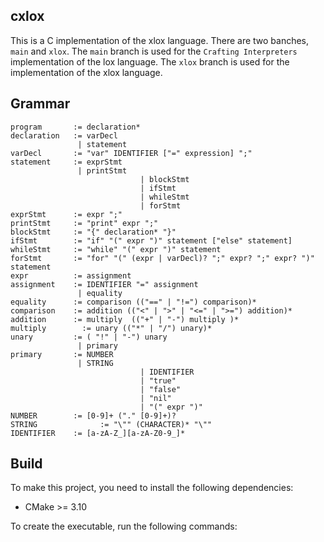 ## cxlox

This is a C implementation of the xlox language. There are two banches, `main` and `xlox`. The `main` branch is used for the `Crafting Interpreters` implementation of the lox language. The `xlox` branch is used for the implementation of the xlox language.

## Grammar

```
program       := declaration*
declaration   := varDecl
               | statement
varDecl       := "var" IDENTIFIER ["=" expression] ";"
statement     := exprStmt
               | printStmt
							 | blockStmt
							 | ifStmt
							 | whileStmt
							 | forStmt
exprStmt      := expr ";"
printStmt     := "print" expr ";"
blockStmt     := "{" declaration* "}"
ifStmt        := "if" "(" expr ")" statement ["else" statement]
whileStmt     := "while" "(" expr ")" statement
forStmt       := "for" "(" (expr | varDecl)? ";" expr? ";" expr? ")" statement
expr          := assignment
assignment    := IDENTIFIER "=" assignment
               | equality
equality      := comparison (("==" | "!=") comparison)*
comparison    := addition (("<" | ">" | "<=" | ">=") addition)*
addition      := multiply  (("+" | "-") multiply )*
multiply 	    := unary (("*" | "/") unary)*
unary         := ( "!" | "-") unary
               | primary
primary       := NUMBER
               | STRING
							 | IDENTIFIER
							 | "true"
							 | "false"
							 | "nil"
							 | "(" expr ")"
NUMBER        := [0-9]+ ("." [0-9]+)?
STRING				:= "\"" (CHARACTER)* "\""
IDENTIFIER    := [a-zA-Z_][a-zA-Z0-9_]*
```


## Build

To make this project, you need to install the following dependencies:

- CMake >= 3.10

To create the executable, run the following commands:

```bash

```
